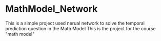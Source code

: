 # MathModel_Network
This is a simple project used nerual network to solve the temporal prediction question in the Math Model
This is the project for the course "math model"
